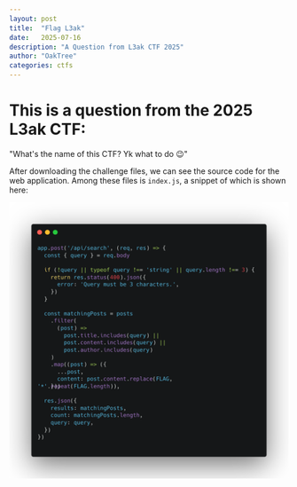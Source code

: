 ```yaml
---
layout: post
title:  "Flag L3ak"
date:   2025-07-16
description: "A Question from L3ak CTF 2025"
author: "OakTree"
categories: ctfs
---
```


<h1> This is a question from the 2025 L3ak CTF: </h1>

<p> "What's the name of this CTF? Yk what to do 😉" </p>

After downloading the challenge files, we can see the source code for the web application. Among these files is ```index.js```, a snippet of which is shown here:

<img src="/assets/leakctf_images/index.png">